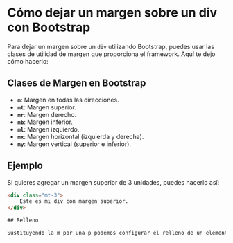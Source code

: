 # Cómo dejar un margen sobre un div con Bootstrap

Para dejar un margen sobre un `div` utilizando Bootstrap, puedes usar las clases de utilidad de margen que proporciona el framework. Aquí te dejo cómo hacerlo:

## Clases de Margen en Bootstrap

- **`m`**: Margen en todas las direcciones.
- **`mt`**: Margen superior.
- **`mr`**: Margen derecho.
- **`mb`**: Margen inferior.
- **`ml`**: Margen izquierdo.
- **`mx`**: Margen horizontal (izquierda y derecha).
- **`my`**: Margen vertical (superior e inferior).

## Ejemplo

Si quieres agregar un margen superior de 3 unidades, puedes hacerlo así:

```html
<div class="mt-3">
    Este es mi div con margen superior.
</div>

## Relleno

Sustituyendo la m por una p podemos configurar el relleno de un elemento.